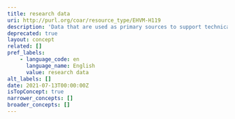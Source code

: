 ```yaml
---
title: research data
uri: http://purl.org/coar/resource_type/EHVM-H119
description: 'Data that are used as primary sources to support technical or scientific enquiry, research, scholarship, or artistic activity, and that are used as evidence in the research process and/or are commonly accepted in the research community as necessary to validate research findings and results. [Source: https://casrai.org/term/research-data]'
deprecated: true
layout: concept
related: []
pref_labels:
    - language_code: en
      language_name: English
      value: research data
alt_labels: []
date: 2021-07-13T00:00:00Z
isTopConcept: true
narrower_concepts: []
broader_concepts: []
---
```


